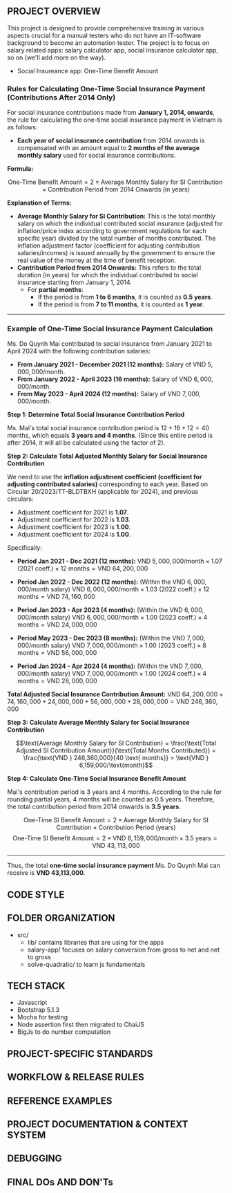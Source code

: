 ## PROJECT OVERVIEW

This project is designed to provide comprehensive training in various aspects crucial for a manual testers who do not have an IT-software background to become an automation
tester. The project is to focus on salary related apps: salary calculator app, social insurance calculator app, so on (we'll add more on the way).

* Social Insureance app: One-Time Benefit Amount

### Rules for Calculating One-Time Social Insurance Payment (Contributions After 2014 Only)

For social insurance contributions made from **January 1, 2014, onwards**, the rule for calculating the one-time social insurance payment in Vietnam is as follows:

* **Each year of social insurance contribution** from 2014 onwards is compensated with an amount equal to **2 months of the average monthly salary** used for social insurance contributions.

**Formula:**

$$\text{One-Time Benefit Amount} = 2 \times \text{Average Monthly Salary for SI Contribution} \times \text{Contribution Period from 2014 Onwards (in years)}$$

**Explanation of Terms:**

* **Average Monthly Salary for SI Contribution:** This is the total monthly salary on which the individual contributed social insurance (adjusted for inflation/price index according to government regulations for each specific year) divided by the total number of months contributed. The inflation adjustment factor (coefficient for adjusting contribution salaries/incomes) is issued annually by the government to ensure the real value of the money at the time of benefit reception.
* **Contribution Period from 2014 Onwards:** This refers to the total duration (in years) for which the individual contributed to social insurance starting from January 1, 2014.
    * For **partial months**:
        * If the period is from **1 to 6 months**, it is counted as **0.5 years**.
        * If the period is from **7 to 11 months**, it is counted as **1 year**.

---

### Example of One-Time Social Insurance Payment Calculation

Ms. Do Quynh Mai contributed to social insurance from January 2021 to April 2024 with the following contribution salaries:

* **From January 2021 - December 2021 (12 months):** Salary of VND $5,000,000/\text{month}$.
* **From January 2022 - April 2023 (16 months):** Salary of VND $6,000,000/\text{month}$.
* **From May 2023 - April 2024 (12 months):** Salary of VND $7,000,000/\text{month}$.

**Step 1: Determine Total Social Insurance Contribution Period**

Ms. Mai's total social insurance contribution period is $12 + 16 + 12 = 40 \text{ months}$, which equals **3 years and 4 months**. (Since this entire period is after 2014, it will all be calculated using the factor of 2).

**Step 2: Calculate Total Adjusted Monthly Salary for Social Insurance Contribution**

We need to use the **inflation adjustment coefficient (coefficient for adjusting contributed salaries)** corresponding to each year. Based on Circular 20/2023/TT-BLDTBXH (applicable for 2024), and previous circulars:

* Adjustment coefficient for 2021 is **1.07**.
* Adjustment coefficient for 2022 is **1.03**.
* Adjustment coefficient for 2023 is **1.00**.
* Adjustment coefficient for 2024 is **1.00**.

Specifically:

* **Period Jan 2021 - Dec 2021 (12 months):**
    $\text{VND } 5,000,000/\text{month} \times 1.07 \text{ (2021 coeff.)} \times 12 \text{ months} = \text{VND } 64,200,000$

* **Period Jan 2022 - Dec 2022 (12 months):** (Within the VND $6,000,000/\text{month}$ salary)
    $\text{VND } 6,000,000/\text{month} \times 1.03 \text{ (2022 coeff.)} \times 12 \text{ months} = \text{VND } 74,160,000$

* **Period Jan 2023 - Apr 2023 (4 months):** (Within the VND $6,000,000/\text{month}$ salary)
    $\text{VND } 6,000,000/\text{month} \times 1.00 \text{ (2023 coeff.)} \times 4 \text{ months} = \text{VND } 24,000,000$

* **Period May 2023 - Dec 2023 (8 months):** (Within the VND $7,000,000/\text{month}$ salary)
    $\text{VND } 7,000,000/\text{month} \times 1.00 \text{ (2023 coeff.)} \times 8 \text{ months} = \text{VND } 56,000,000$

* **Period Jan 2024 - Apr 2024 (4 months):** (Within the VND $7,000,000/\text{month}$ salary)
    $\text{VND } 7,000,000/\text{month} \times 1.00 \text{ (2024 coeff.)} \times 4 \text{ months} = \text{VND } 28,000,000$

**Total Adjusted Social Insurance Contribution Amount:**
$\text{VND } 64,200,000 + 74,160,000 + 24,000,000 + 56,000,000 + 28,000,000 = \text{VND } 246,360,000$

**Step 3: Calculate Average Monthly Salary for Social Insurance Contribution**

$$\text{Average Monthly Salary for SI Contribution} = \frac{\text{Total Adjusted SI Contribution Amount}}{\text{Total Months Contributed}} = \frac{\text{VND } 246,360,000}{40 \text{ months}} = \text{VND } 6,159,000/\text{month}$$

**Step 4: Calculate One-Time Social Insurance Benefit Amount**

Mai's contribution period is 3 years and 4 months. According to the rule for rounding partial years, 4 months will be counted as 0.5 years.
Therefore, the total contribution period from 2014 onwards is **3.5 years**.

$$\text{One-Time SI Benefit Amount} = 2 \times \text{Average Monthly Salary for SI Contribution} \times \text{Contribution Period (years)}$$
$$\text{One-Time SI Benefit Amount} = 2 \times \text{VND } 6,159,000/\text{month} \times 3.5 \text{ years} = \text{VND } 43,113,000$$

---

Thus, the total **one-time social insurance payment** Ms. Do Quynh Mai can receive is **VND 43,113,000**.

## CODE STYLE
## FOLDER ORGANIZATION
- src/
  - lib/ contains libraries that are using for the apps
  - salary-app/ focuses on salary conversion from gross to net and net to gross
  - solve-quadratic/ to learn js fundamentals

## TECH STACK
- Javascript
- Bootstrap 5.1.3
- Mocha for testing
- Node assertion first then migrated to ChaiJS
- BigJs to do number computation

## PROJECT-SPECIFIC STANDARDS
## WORKFLOW & RELEASE RULES
## REFERENCE EXAMPLES
## PROJECT DOCUMENTATION & CONTEXT SYSTEM
## DEBUGGING
## FINAL DOs AND DON'Ts